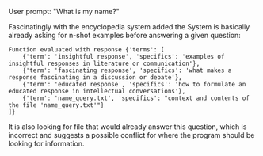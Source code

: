 User prompt: "What is my name?"

Fascinatingly with the encyclopedia system added the System is basically already asking for n-shot examples 
before answering a given question:
```
Function evaluated with response {'terms': [
    {'term': 'insightful response', 'specifics': 'examples of insightful responses in literature or communication'},
    {'term': 'fascinating response', 'specifics': 'what makes a response fascinating in a discussion or debate'},
    {'term': 'educated response', 'specifics': 'how to formulate an educated response in intellectual conversations'},
    {'term': 'name_query.txt', 'specifics': "context and contents of the file 'name_query.txt'"}
]}
```
It is also looking for file that would already answer this question, which is incorrect and suggests a possible conflict
for where the program should be looking for information.